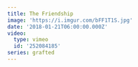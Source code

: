 ```yaml
---
title: The Friendship
image: 'https://i.imgur.com/bFF1T1S.jpg'
date: '2018-01-21T06:00:00.000Z'
video:
  type: vimeo
  id: '252084185'
series: grafted
---
```


